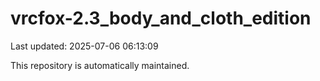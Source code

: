 # vrcfox-2.3_body_and_cloth_edition

Last updated: 2025-07-06 06:13:09

This repository is automatically maintained.
